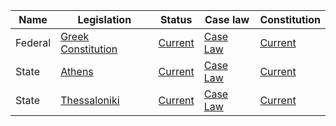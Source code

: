 | Name | Legislation | Status | Case law | Constitution |
|---|---|---|---|---|
| Federal | [Greek Constitution](https://www.hellenicparliament.gr/en/constitutions/current/) | [Current](https://www.hellenicparliament.gr/en/constitutions/current/) | [Case Law](https://www.hellenicparliament.gr/en/constitutions/current/) | [Current](https://www.hellenicparliament.gr/en/constitutions/current/) |
| State | [Athens](https://www.athens.gr/en/) | [Current](https://www.athens.gr/en/) | [Case Law](https://www.athens.gr/en/) | [Current](https://www.athens.gr/en/) |
| State | [Thessaloniki](https://www.thessaloniki.gr/en/) | [Current](https://www.thessaloniki.gr/en/) | [Case Law](https://www.thessaloniki.gr/en/) | [Current](https://www.thessaloniki.gr/en/) |